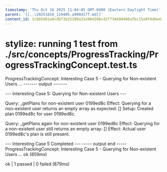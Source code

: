 ```yaml
---
timestamp: 'Thu Oct 16 2025 11:04:05 GMT-0400 (Eastern Daylight Time)'
parent: '[[..\20251016_110405.a990d17f.md]]'
content_id: 1c8b5db1a0cdbf3b25289a31e90d208c42f734698406afbc15a9f4dbe4227094
---
```


# stylize: running 1 test from ./src/concepts/ProgressTracking/ProgressTrackingConcept.test.ts

ProgressTrackingConcept: Interesting Case 5 - Querying for Non-existent Users ...
\------- output -------

\--- Interesting Case 5: Querying for Non-existent Users ---

Query: \_getPlans for non-existent user 0199ed8c
Effect: Querying for a non-existent user returns an empty array as expected: \[]
Setup: Created plan 0199ed8c for user 0199ed8c.

Query: \_getPlans again for non-existent user 0199ed8c
Effect: Querying for a non-existent user still returns an empty array: \[]
Effect: Actual user 0199ed8c's plan is still present.

\--- Interesting Case 5 Completed ---
\----- output end -----
ProgressTrackingConcept: Interesting Case 5 - Querying for Non-existent Users ... ok (859ms)

ok | 1 passed | 0 failed (879ms)
